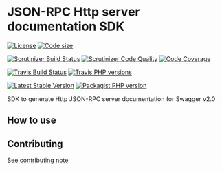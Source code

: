 # JSON-RPC Http server documentation SDK
[![License](https://img.shields.io/github/license/yoanm/php-jsonrpc-http-server-swagger-doc-sdk.svg)](https://github.com/yoanm/php-jsonrpc-http-server-swagger-doc-sdk) [![Code size](https://img.shields.io/github/languages/code-size/yoanm/php-jsonrpc-http-server-swagger-doc-sdk.svg)](https://github.com/yoanm/php-jsonrpc-http-server-swagger-doc-sdk)

[![Scrutinizer Build Status](https://img.shields.io/scrutinizer/build/g/yoanm/php-jsonrpc-http-server-swagger-doc-sdk.svg?label=Scrutinizer&logo=scrutinizer)](https://scrutinizer-ci.com/g/yoanm/php-jsonrpc-http-server-swagger-doc-sdk/build-status/master) [![Scrutinizer Code Quality](https://img.shields.io/scrutinizer/g/yoanm/php-jsonrpc-http-server-swagger-doc-sdk/master.svg?logo=scrutinizer)](https://scrutinizer-ci.com/g/yoanm/php-jsonrpc-http-server-swagger-doc-sdk/?branch=master) [![Code Coverage](https://img.shields.io/scrutinizer/coverage/g/yoanm/php-jsonrpc-http-server-swagger-doc-sdk/master.svg?logo=scrutinizer)](https://scrutinizer-ci.com/g/yoanm/php-jsonrpc-http-server-swagger-doc-sdk/?branch=master)

[![Travis Build Status](https://img.shields.io/travis/com/yoanm/php-jsonrpc-http-server-swagger-doc-sdk/master.svg?label=Travis&logo=travis)](https://travis-ci.com/yoanm/php-jsonrpc-http-server-swagger-doc-sdk) [![Travis PHP versions](https://img.shields.io/travis/php-v/yoanm/php-jsonrpc-http-server-swagger-doc-sdk.svg?logo=travis)](https://php.net/)

[![Latest Stable Version](https://img.shields.io/packagist/v/yoanm/jsonrpc-http-server-swagger-doc-sdk.svg)](https://packagist.org/packages/yoanm/jsonrpc-http-server-swagger-doc-sdk) [![Packagist PHP version](https://img.shields.io/packagist/php-v/yoanm/jsonrpc-http-server-swagger-doc-sdk.svg)](https://packagist.org/packages/yoanm/jsonrpc-http-server-swagger-doc-sdk)

SDK to generate Http JSON-RPC server documentation for Swagger v2.0

## How to use

## Contributing
See [contributing note](./CONTRIBUTING.md)
